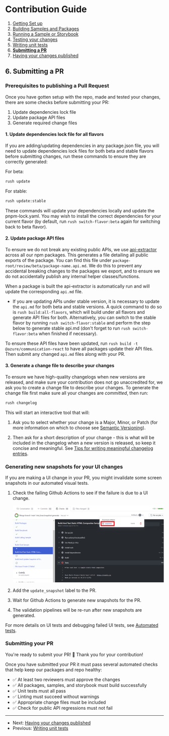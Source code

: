 # Contribution Guide

1. [Getting Set up](<./1. getting-set-up.md>)
2. [Building Samples and Packages](<./2. build-samples-and-packages.md>)
3. [Running a Sample or Storybook](<./3. running-a-sample-or-storybook.md>)
4. [Testing your changes](<./4. testing-your-changes.md>)
5. [Writing unit tests](<./5. writing-unit-tests.md>)
6. **[Submitting a PR](<./6. submitting-a-pr.md>)**
7. [Having your changes published](<./7. having-your-changes-published.md>)

## 6. Submitting a PR

### Prerequisites to publishing a Pull Request

Once you have gotten setup with the repo, made and tested your changes, there are some checks before submitting your PR:

1. Update dependencies lock file
2. Update package API files
3. Generate required change files

#### 1. Update dependencies lock file for all flavors
If you are adding/updating dependencies in any package.json file, you will need to update dependencies lock files for both beta and stable flavors before submitting changes, run these commands to ensure they are correctly generated:

For beta:
```bash
rush update
```

For stable:
```bash
rush update:stable
```
These commands will update your dependencies locally and update the pnpm-lock.yaml. You may wish to install the correct dependencies for your current flavor (by default, run `rush switch-flavor:beta` again for switching back to beta flavor).

#### 2. Update package API files

To ensure we do not break any existing public APIs, we use [api-extractor](../infrastructure/api-extractor.md) across all our npm packages. This generates a file detailing all public exports of the package. You can find this file under `package-root/review/beta/package-name.api.md`. We do this to prevent any accidental breaking changes to the packages we export, and to ensure we do not accidentally publish any internal helper classes/functions.

When a package is built the api-extractor is automatically run and will update the corresponding `api.md` file.

- If you are updating APIs under stable version, it is necessary to update the `api.md` for both beta and stable versions. A quick command to do so is `rush build:all-flavors`, which will build under all flavors and generate API files for both. Alternatively, you can switch to the stable flavor by running `rush switch-flavor:stable` and perform the step below to generate stable api.md (don't forget to run `rush switch-flavor:beta` when finished if necessary).

To ensure these API files have been updated, run `rush build -t @azure/communication-react` to have all packages update their API files. Then submit any changed `api.md` files along with your PR.

#### 3. Generate a change file to describe your changes

To ensure we have high-quality changelogs when new versions are released, and make sure your contribution does not go unaccredited for, we ask you to create a change file to describe your changes. To generate the change file first make sure all your changes are _committed_, then run:

```bash
rush changelog
```

This will start an interactive tool that will:

1. Ask you to select whether your change is a Major, Minor, or Patch (for more information on which to choose see [Semantic Versioning](https://semver.org/)).

1. Then ask for a short description of your change - this is what will be included in the changelog when a new version is released, so keep it concise and meaningful. See [Tips for writing meaningful changelog entries](../reviewer-notes/tips-for-writing-changelog-entries).

### Generating new snapshots for your UI changes

If you are making a UI change in your PR, you might invalidate some screen snapshots in our automated visual tests.

1. Check the failing Github Actions to see if the failure is due to a UI change.

   ![screenshot showing downloadable snapshot artifacts in a failed github action](../images/check-snapshots.png)
1. Add the `update_snapshot` label to the PR.
1. Wait for Github Actions to generate new snapshots for the PR.
1. The validation pipelines will be re-run after new snapshots are generated.

For more details on UI tests and debugging failed UI tests, see [Automated tests](../references/automated-tests.md).

### Submitting your PR

You're ready to submit your PR! 🚀 Thank you for your contribution!

Once you have submitted your PR it must pass several automated checks that help keep our packages and repo healthy:

* ✅ At least two reviewers must approve the changes
* ✅ All packages, samples, and storybook must build successfully
* ✅ Unit tests must all pass
* ✅ Linting must succeed without warnings
* ✅ Appropriate change files must be included
* ✅ Check for public API regressions must not fail

---

* Next: [Having your changes published](<./7. having-your-changes-published.md>)
* Previous: [Writing unit tests](<./5. writing-unit-tests.md>)
